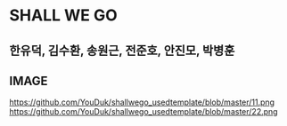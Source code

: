 # SHALL WE GO

## 한유덕, 김수환, 송원근, 전준호, 안진모, 박병훈

## IMAGE
https://github.com/YouDuk/shallwego_usedtemplate/blob/master/11.png
https://github.com/YouDuk/shallwego_usedtemplate/blob/master/22.png
